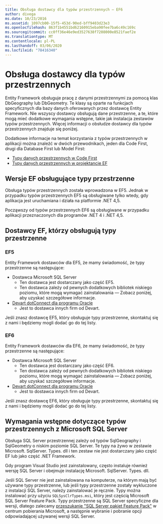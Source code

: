 ```yaml
---
title: Obsługa dostawcy dla typów przestrzennych — EF6
author: divega
ms.date: 10/23/2016
ms.assetid: 1097cb00-15f5-453d-90ed-bff9403d23e3
ms.openlocfilehash: 863f1b4551bd62160915eba90fee7ba6c49c169c
ms.sourcegitcommit: cc0ff36e46e9ed3527638f7208000e8521faef2e
ms.translationtype: MT
ms.contentlocale: pl-PL
ms.lasthandoff: 03/06/2020
ms.locfileid: "78416340"
---
```

# <a name="provider-support-for-spatial-types"></a>Obsługa dostawcy dla typów przestrzennych
Entity Framework obsługuje pracę z danymi przestrzennymi za pomocą klas DbGeography lub DbGeometry. Te klasy są oparte na funkcjach specyficznych dla bazy danych oferowanych przez dostawcę Entity Framework. Nie wszyscy dostawcy obsługują dane przestrzenne, a te, które mogą mieć dodatkowe wymagania wstępne, takie jak instalacja zestawów typów przestrzennych. Więcej informacji o obsłudze dostawcy dla typów przestrzennych znajduje się poniżej.  

Dodatkowe informacje na temat korzystania z typów przestrzennych w aplikacji można znaleźć w dwóch przewodnikach, jeden dla Code First, drugi dla Database First lub Model First:  

- [Typy danych przestrzennych w Code First](~/ef6/modeling/code-first/data-types/spatial.md)  
- [Typy danych przestrzennych w projektancie EF](~/ef6/modeling/designer/data-types/spatial.md)  

## <a name="ef-releases-that-support-spatial-types"></a>Wersje EF obsługujące typy przestrzenne  

Obsługa typów przestrzennych została wprowadzona w EF5. Jednak w przypadku typów przestrzennych EF5 są obsługiwane tylko wtedy, gdy aplikacja jest uruchamiana i działa na platformie .NET 4,5.  

Począwszy od typów przestrzennych EF6 są obsługiwane w przypadku aplikacji przeznaczonych dla programów .NET 4 i .NET 4,5.  

## <a name="ef-providers-that-support-spatial-types"></a>Dostawcy EF, którzy obsługują typy przestrzenne  

### <a name="ef5"></a>EF5  

Entity Framework dostawców dla EF5, że mamy świadomość, że typy przestrzenne są następujące:  

- Dostawca Microsoft SQL Server  
    - Ten dostawca jest dostarczany jako część EF5.  
    - Ten dostawca zależy od pewnych dodatkowych bibliotek niskiego poziomu, które mogą wymagać zainstalowania — Zobacz poniżej, aby uzyskać szczegółowe informacje.  
- [Devart dotConnect dla programu Oracle](https://www.devart.com/dotconnect/oracle/)  
    - Jest to dostawca innych firm od Devart.  

Jeśli znasz dostawcę EF5, który obsługuje typy przestrzenne, skontaktuj się z nami i będziemy mogli dodać go do tej listy.  

### <a name="ef6"></a>EF6  

Entity Framework dostawców dla EF6, że mamy świadomość, że typy przestrzenne są następujące:  

- Dostawca Microsoft SQL Server  
    - Ten dostawca jest dostarczany jako część EF6.  
    - Ten dostawca zależy od pewnych dodatkowych bibliotek niskiego poziomu, które mogą wymagać zainstalowania — Zobacz poniżej, aby uzyskać szczegółowe informacje.  
- [Devart dotConnect dla programu Oracle](https://www.devart.com/dotconnect/oracle/)  
    - Jest to dostawca innych firm od Devart.  

Jeśli znasz dostawcę EF6, który obsługuje typy przestrzenne, skontaktuj się z nami i będziemy mogli dodać go do tej listy.  

## <a name="prerequisites-for-spatial-types-with-microsoft-sql-server"></a>Wymagania wstępne dotyczące typów przestrzennych z Microsoft SQL Server  

Obsługa SQL Server przestrzennej zależy od typów SqlGeography i SqlGeometry o niskim poziomie SQL Server. Te typy na żywo w zestawie Microsoft. SqlServer. Types. dll i ten zestaw nie jest dostarczany jako część EF lub jako część .NET Framework.  

Gdy program Visual Studio jest zainstalowany, często instaluje również wersję SQL Server i obejmuje instalację Microsoft. SqlServer. Types. dll.  

Jeśli SQL Server nie jest zainstalowana na komputerze, na którym mają być używane typy przestrzenne, lub jeśli typy przestrzenne zostały wykluczone z instalacji SQL Server, należy zainstalować je ręcznie. Typy można instalować przy użyciu `SQLSysClrTypes.msi`, który jest częścią Microsoft SQL Server Feature Pack. Typy przestrzenne są SQL Server specyficzne dla wersji, dlatego zalecamy [przeszukanie "SQL Server pakiet Feature Pack"](https://www.microsoft.com/search/result.aspx?q=sql+server+feature+pack) w centrum pobierania Microsoft, a następnie wybranie i pobranie opcji odpowiadającej używanej wersji SQL Server.
